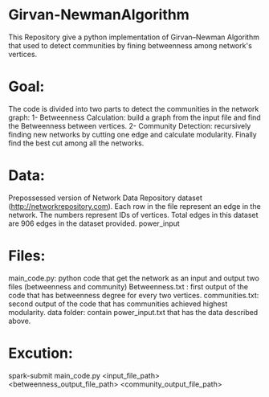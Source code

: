 # Girvan-NewmanAlgorithm
This Repository give a python implementation of Girvan–Newman Algorithm that used to detect communities by fining betweenness among network's vertices.


# Goal:
The code is divided into two parts to detect the communities in the network graph:
1- Betweenness Calculation: build a graph from the input file and find the Betweenness between vertices.
2- Community Detection: recursively finding new networks by cutting one edge and calculate modularity. Finally find the best cut among all the networks.

# Data:
Prepossessed version of Network Data Repository dataset (http://networkrepository.com). Each row in the file represent an edge in the network. The numbers represent IDs of vertices.
Total edges in this dataset are 906 edges in the dataset provided.
 power_input


# Files:
main_code.py: python code that get the network as an input and output two files (betweenness and community)
Betweenness.txt : first output of the code that has betweenness degree for every two vertices.
communities.txt: second output of the code that has communities achieved highest modularity.
data folder: contain power_input.txt that has the data described above.

# Excution:
spark-submit main_code.py <input_file_path> <betweenness_output_file_path> <community_output_file_path>
